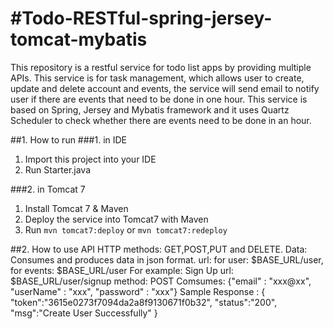 #Todo-RESTful-spring-jersey-tomcat-mybatis
===================
This repository is a restful service for todo list apps by providing multiple APIs. This service is for task management, which allows user to create, update and delete
account and events, the service will send email to notify user if there are events that need to be done in one hour.
This service is based on Spring, Jersey and Mybatis framework and it uses Quartz Scheduler to check whether there are events need to be done in an hour.

##1. How to run
###1. in IDE
1. Import this project into your IDE
2. Run Starter.java

###2. in Tomcat 7
1. Install Tomcat 7 & Maven
2. Deploy the service into Tomcat7 with Maven
3. Run `mvn tomcat7:deploy` or `mvn tomcat7:redeploy`


##2. How to use API
HTTP methods: GET,POST,PUT and DELETE.
Data: Consumes and produces data in json format.
url: for user: $BASE_URL/user, for events: $BASE_URL/user
For example:
Sign Up
url: $BASE_URL/user/signup
method: POST
Comsumes: {"email" : "xxx@xx", "userName" : "xxx", "password" : "xxx"}
Sample Response : {
           	"token":"3615e0273f7094da2a8f9130671f0b32",
           	"status":"200",
           	"msg":"Create User Successfully"
           }







